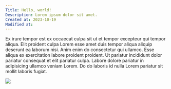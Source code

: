 ```yaml
---
Title: Hello, world!
Description: Lorem ipsum dolor sit amet.
Created at: 2023-10-19
Modified at:
---
```


Ex irure tempor est ex occaecat culpa sit ut et tempor excepteur qui tempor aliqua. Elit proident culpa Lorem esse amet duis tempor aliqua aliquip deserunt ea laborum nisi. Anim enim do consectetur qui ullamco. Esse aliqua ex exercitation labore proident proident. Ut pariatur incididunt dolor pariatur consequat et elit pariatur culpa. Labore dolore pariatur in adipisicing ullamco veniam Lorem. Do do laboris id nulla Lorem pariatur sit mollit laboris fugiat.

![](https://github.com/benjamincrozat/collective-owls/assets/3613731/43a8ab5d-0ff1-4da7-9762-c8772b0bf4f6)
